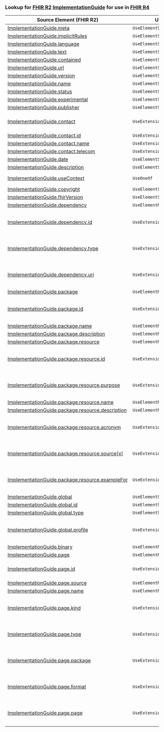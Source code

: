 ### Lookup for [FHIR R2](https://hl7.org/fhir/DSTU2/) [ImplementationGuide](https://hl7.org/fhir/DSTU2/ImplementationGuide.html) for use in [FHIR R4](https://hl7.org/fhir/R4/)

| Source Element (FHIR R2) | Usage | Target |
| -------------- | ----- | ------ |
| [ImplementationGuide.meta](https://hl7.org/fhir/DSTU2/ImplementationGuide.html#resource) | `UseElementSameName` | [ImplementationGuide.meta](https://hl7.org/fhir/R4/ImplementationGuide.html#resource) |
| [ImplementationGuide.implicitRules](https://hl7.org/fhir/DSTU2/ImplementationGuide.html#resource) | `UseElementSameName` | [ImplementationGuide.implicitRules](https://hl7.org/fhir/R4/ImplementationGuide.html#resource) |
| [ImplementationGuide.language](https://hl7.org/fhir/DSTU2/ImplementationGuide.html#resource) | `UseElementSameName` | [ImplementationGuide.language](https://hl7.org/fhir/R4/ImplementationGuide.html#resource) |
| [ImplementationGuide.text](https://hl7.org/fhir/DSTU2/ImplementationGuide.html#resource) | `UseElementSameName` | [ImplementationGuide.text](https://hl7.org/fhir/R4/ImplementationGuide.html#resource) |
| [ImplementationGuide.contained](https://hl7.org/fhir/DSTU2/ImplementationGuide.html#resource) | `UseElementSameName` | [ImplementationGuide.contained](https://hl7.org/fhir/R4/ImplementationGuide.html#resource) |
| [ImplementationGuide.url](https://hl7.org/fhir/DSTU2/ImplementationGuide.html#resource) | `UseElementSameName` | [ImplementationGuide.url](https://hl7.org/fhir/R4/ImplementationGuide.html#resource) |
| [ImplementationGuide.version](https://hl7.org/fhir/DSTU2/ImplementationGuide.html#resource) | `UseElementSameName` | [ImplementationGuide.version](https://hl7.org/fhir/R4/ImplementationGuide.html#resource) |
| [ImplementationGuide.name](https://hl7.org/fhir/DSTU2/ImplementationGuide.html#resource) | `UseElementSameName` | [ImplementationGuide.name](https://hl7.org/fhir/R4/ImplementationGuide.html#resource) |
| [ImplementationGuide.status](https://hl7.org/fhir/DSTU2/ImplementationGuide.html#resource) | `UseElementSameName` | [ImplementationGuide.status](https://hl7.org/fhir/R4/ImplementationGuide.html#resource) |
| [ImplementationGuide.experimental](https://hl7.org/fhir/DSTU2/ImplementationGuide.html#resource) | `UseElementSameName` | [ImplementationGuide.experimental](https://hl7.org/fhir/R4/ImplementationGuide.html#resource) |
| [ImplementationGuide.publisher](https://hl7.org/fhir/DSTU2/ImplementationGuide.html#resource) | `UseElementSameName` | [ImplementationGuide.publisher](https://hl7.org/fhir/R4/ImplementationGuide.html#resource) |
| [ImplementationGuide.contact](https://hl7.org/fhir/DSTU2/ImplementationGuide.html#resource) | `UseExtension` | [http://hl7.org/fhir/1.0/StructureDefinition/extension-ImplementationGuide.contact](StructureDefinition-ext-R2-ImplementationGuide.contact.html) |
| [ImplementationGuide.contact.id](https://hl7.org/fhir/DSTU2/ImplementationGuide.html#resource) | `UseExtensionFromAncestor` | - |
| [ImplementationGuide.contact.name](https://hl7.org/fhir/DSTU2/ImplementationGuide.html#resource) | `UseExtensionFromAncestor` | - |
| [ImplementationGuide.contact.telecom](https://hl7.org/fhir/DSTU2/ImplementationGuide.html#resource) | `UseExtensionFromAncestor` | - |
| [ImplementationGuide.date](https://hl7.org/fhir/DSTU2/ImplementationGuide.html#resource) | `UseElementSameName` | [ImplementationGuide.date](https://hl7.org/fhir/R4/ImplementationGuide.html#resource) |
| [ImplementationGuide.description](https://hl7.org/fhir/DSTU2/ImplementationGuide.html#resource) | `UseElementSameName` | [ImplementationGuide.description](https://hl7.org/fhir/R4/ImplementationGuide.html#resource) |
| [ImplementationGuide.useContext](https://hl7.org/fhir/DSTU2/ImplementationGuide.html#resource) | `UseOneOf` | [ImplementationGuide.useContext](https://hl7.org/fhir/R4/ImplementationGuide.html#resource)<br />[ImplementationGuide.jurisdiction](https://hl7.org/fhir/R4/ImplementationGuide.html#resource) |
| [ImplementationGuide.copyright](https://hl7.org/fhir/DSTU2/ImplementationGuide.html#resource) | `UseElementSameName` | [ImplementationGuide.copyright](https://hl7.org/fhir/R4/ImplementationGuide.html#resource) |
| [ImplementationGuide.fhirVersion](https://hl7.org/fhir/DSTU2/ImplementationGuide.html#resource) | `UseElementSameName` | [ImplementationGuide.fhirVersion](https://hl7.org/fhir/R4/ImplementationGuide.html#resource) |
| [ImplementationGuide.dependency](https://hl7.org/fhir/DSTU2/ImplementationGuide.html#resource) | `UseElementRenamed` | [ImplementationGuide.dependsOn](https://hl7.org/fhir/R4/ImplementationGuide.html#resource) |
| [ImplementationGuide.dependency.id](https://hl7.org/fhir/DSTU2/ImplementationGuide.html#resource) | `UseExtension` | [http://hl7.org/fhir/1.0/StructureDefinition/extension-ImplementationGuide.dependency.id](StructureDefinition-ext-R2-ImplementationGuide.de.id.html) |
| [ImplementationGuide.dependency.type](https://hl7.org/fhir/DSTU2/ImplementationGuide.html#resource) | `UseExtension` | [http://hl7.org/fhir/1.0/StructureDefinition/extension-ImplementationGuide.dependency.type](StructureDefinition-ext-R2-ImplementationGuide.de.type.html) |
| [ImplementationGuide.dependency.uri](https://hl7.org/fhir/DSTU2/ImplementationGuide.html#resource) | `UseExtension` | [http://hl7.org/fhir/1.0/StructureDefinition/extension-ImplementationGuide.dependency.uri](StructureDefinition-ext-R2-ImplementationGuide.de.uri.html) |
| [ImplementationGuide.package](https://hl7.org/fhir/DSTU2/ImplementationGuide.html#resource) | `UseElementRenamed` | [ImplementationGuide.definition.grouping](https://hl7.org/fhir/R4/ImplementationGuide.html#resource) |
| [ImplementationGuide.package.id](https://hl7.org/fhir/DSTU2/ImplementationGuide.html#resource) | `UseExtension` | [http://hl7.org/fhir/1.0/StructureDefinition/extension-ImplementationGuide.package.id](StructureDefinition-ext-R2-ImplementationGuide.pa.id.html) |
| [ImplementationGuide.package.name](https://hl7.org/fhir/DSTU2/ImplementationGuide.html#resource) | `UseElementRenamed` | [ImplementationGuide.definition.grouping.name](https://hl7.org/fhir/R4/ImplementationGuide.html#resource) |
| [ImplementationGuide.package.description](https://hl7.org/fhir/DSTU2/ImplementationGuide.html#resource) | `UseElementRenamed` | [ImplementationGuide.definition.grouping.description](https://hl7.org/fhir/R4/ImplementationGuide.html#resource) |
| [ImplementationGuide.package.resource](https://hl7.org/fhir/DSTU2/ImplementationGuide.html#resource) | `UseElementRenamed` | [ImplementationGuide.definition.resource](https://hl7.org/fhir/R4/ImplementationGuide.html#resource) |
| [ImplementationGuide.package.resource.id](https://hl7.org/fhir/DSTU2/ImplementationGuide.html#resource) | `UseExtension` | [http://hl7.org/fhir/1.0/StructureDefinition/extension-ImplementationGuide.package.resource.id](StructureDefinition-ext-R2-ImplementationGuide.pa.re.id.html) |
| [ImplementationGuide.package.resource.purpose](https://hl7.org/fhir/DSTU2/ImplementationGuide.html#resource) | `UseExtension` | [http://hl7.org/fhir/1.0/StructureDefinition/extension-ImplementationGuide.package.resource.purpose](StructureDefinition-ext-R2-ImplementationGuide.pa.re.purpose.html) |
| [ImplementationGuide.package.resource.name](https://hl7.org/fhir/DSTU2/ImplementationGuide.html#resource) | `UseElementRenamed` | [ImplementationGuide.definition.resource.name](https://hl7.org/fhir/R4/ImplementationGuide.html#resource) |
| [ImplementationGuide.package.resource.description](https://hl7.org/fhir/DSTU2/ImplementationGuide.html#resource) | `UseElementRenamed` | [ImplementationGuide.definition.resource.description](https://hl7.org/fhir/R4/ImplementationGuide.html#resource) |
| [ImplementationGuide.package.resource.acronym](https://hl7.org/fhir/DSTU2/ImplementationGuide.html#resource) | `UseExtension` | [http://hl7.org/fhir/1.0/StructureDefinition/extension-ImplementationGuide.package.resource.acronym](StructureDefinition-ext-R2-ImplementationGuide.pa.re.acronym.html) |
| [ImplementationGuide.package.resource.source[x]](https://hl7.org/fhir/DSTU2/ImplementationGuide.html#resource) | `UseExtension` | [http://hl7.org/fhir/1.0/StructureDefinition/extension-ImplementationGuide.package.resource.source](StructureDefinition-ext-R2-ImplementationGuide.pa.re.source.html) |
| [ImplementationGuide.package.resource.exampleFor](https://hl7.org/fhir/DSTU2/ImplementationGuide.html#resource) | `UseExtension` | [http://hl7.org/fhir/1.0/StructureDefinition/extension-ImplementationGuide.package.resource.exampleFor](StructureDefinition-ext-R2-ImplementationGuide.pa.re.exampleFor.html) |
| [ImplementationGuide.global](https://hl7.org/fhir/DSTU2/ImplementationGuide.html#resource) | `UseElementSameName` | [ImplementationGuide.global](https://hl7.org/fhir/R4/ImplementationGuide.html#resource) |
| [ImplementationGuide.global.id](https://hl7.org/fhir/DSTU2/ImplementationGuide.html#resource) | `UseElementSameName` | [ImplementationGuide.global.id](https://hl7.org/fhir/R4/ImplementationGuide.html#resource) |
| [ImplementationGuide.global.type](https://hl7.org/fhir/DSTU2/ImplementationGuide.html#resource) | `UseElementSameName` | [ImplementationGuide.global.type](https://hl7.org/fhir/R4/ImplementationGuide.html#resource) |
| [ImplementationGuide.global.profile](https://hl7.org/fhir/DSTU2/ImplementationGuide.html#resource) | `UseExtension` | [http://hl7.org/fhir/1.0/StructureDefinition/extension-ImplementationGuide.global.profile](StructureDefinition-ext-R2-ImplementationGuide.gl.profile.html) |
| [ImplementationGuide.binary](https://hl7.org/fhir/DSTU2/ImplementationGuide.html#resource) | `UseElementRenamed` | [ImplementationGuide.manifest.other](https://hl7.org/fhir/R4/ImplementationGuide.html#resource) |
| [ImplementationGuide.page](https://hl7.org/fhir/DSTU2/ImplementationGuide.html#resource) | `UseElementRenamed` | [ImplementationGuide.manifest.page](https://hl7.org/fhir/R4/ImplementationGuide.html#resource) |
| [ImplementationGuide.page.id](https://hl7.org/fhir/DSTU2/ImplementationGuide.html#resource) | `UseExtension` | [http://hl7.org/fhir/1.0/StructureDefinition/extension-ImplementationGuide.page.id](StructureDefinition-ext-R2-ImplementationGuide.pa.id.html) |
| [ImplementationGuide.page.source](https://hl7.org/fhir/DSTU2/ImplementationGuide.html#resource) | `UseElementRenamed` | [ImplementationGuide.manifest.page.name](https://hl7.org/fhir/R4/ImplementationGuide.html#resource) |
| [ImplementationGuide.page.name](https://hl7.org/fhir/DSTU2/ImplementationGuide.html#resource) | `UseElementRenamed` | [ImplementationGuide.manifest.page.title](https://hl7.org/fhir/R4/ImplementationGuide.html#resource) |
| [ImplementationGuide.page.kind](https://hl7.org/fhir/DSTU2/ImplementationGuide.html#resource) | `UseExtension` | [http://hl7.org/fhir/1.0/StructureDefinition/extension-ImplementationGuide.page.kind](StructureDefinition-ext-R2-ImplementationGuide.pa.kind.html) |
| [ImplementationGuide.page.type](https://hl7.org/fhir/DSTU2/ImplementationGuide.html#resource) | `UseExtension` | [http://hl7.org/fhir/1.0/StructureDefinition/extension-ImplementationGuide.page.type](StructureDefinition-ext-R2-ImplementationGuide.pa.type.html) |
| [ImplementationGuide.page.package](https://hl7.org/fhir/DSTU2/ImplementationGuide.html#resource) | `UseExtension` | [http://hl7.org/fhir/1.0/StructureDefinition/extension-ImplementationGuide.page.package](StructureDefinition-ext-R2-ImplementationGuide.pa.package.html) |
| [ImplementationGuide.page.format](https://hl7.org/fhir/DSTU2/ImplementationGuide.html#resource) | `UseExtension` | [http://hl7.org/fhir/1.0/StructureDefinition/extension-ImplementationGuide.page.format](StructureDefinition-ext-R2-ImplementationGuide.pa.format.html) |
| [ImplementationGuide.page.page](https://hl7.org/fhir/DSTU2/ImplementationGuide.html#resource) | `UseExtension` | [http://hl7.org/fhir/1.0/StructureDefinition/extension-ImplementationGuide.page.page](StructureDefinition-ext-R2-ImplementationGuide.pa.page.html) |
